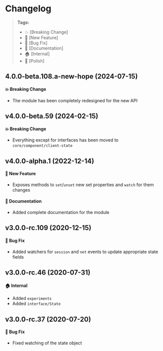 Changelog
=========

> **Tags:**
> - :boom:       [Breaking Change]
> - :rocket:     [New Feature]
> - :bug:        [Bug Fix]
> - :memo:       [Documentation]
> - :house:      [Internal]
> - :nail_care:  [Polish]

## 4.0.0-beta.108.a-new-hope (2024-07-15)

#### :boom: Breaking Change

* The module has been completely redesigned for the new API

## v4.0.0-beta.59 (2024-02-15)

#### :boom: Breaking Change

* Everything except for interfaces has been moved to `core/component/client-state`

## v4.0.0-alpha.1 (2022-12-14)

#### :rocket: New Feature

* Exposes methods to `set`/`unset` new set properties and `watch` for them changes

#### :memo: Documentation

* Added complete documentation for the module

## v3.0.0-rc.109 (2020-12-15)

#### :bug: Bug Fix

* Added watchers for `session` and `net` events to update appropriate state fields

## v3.0.0-rc.46 (2020-07-31)

#### :house: Internal

* Added `experiments`
* Added `interface/State`

## v3.0.0-rc.37 (2020-07-20)

#### :bug: Bug Fix

* Fixed watching of the state object
